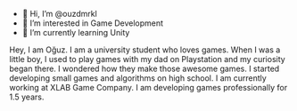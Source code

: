- 👋 Hi, I’m @ouzdmrkl
- 👀 I’m interested in Game Development
- 🌱 I’m currently learning Unity

Hey, I am Oğuz. I am a university student who loves games. When I was a little boy, I used to play games with my dad on Playstation and my curiosity began there. I wondered how they make those awesome games. I started developing small games and algorithms on high school. I am currently working at XLAB Game Company. I am developing games professionally for 1.5 years.

<!---
ouzdmrkl/ouzdmrkl is a ✨ special ✨ repository because its `README.md` (this file) appears on your GitHub profile.
You can click the Preview link to take a look at your changes.
--->
